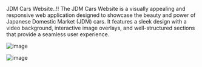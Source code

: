 JDM Cars Website..!!
The JDM Cars Website is a visually appealing and responsive web application designed to showcase the beauty and power of Japanese Domestic Market (JDM) cars. It features a sleek design with a video background, interactive image overlays, and well-structured sections that provide a seamless user experience.



![image](https://github.com/user-attachments/assets/7f8e691f-a96f-4728-b8dd-b458afde51a6)



![image](https://github.com/user-attachments/assets/3864eff2-8b6a-4036-a3da-fb5d9b74baff)
